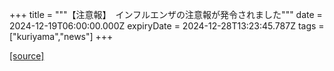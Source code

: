 +++
title = """【注意報】　インフルエンザの注意報が発令されました"""
date = 2024-12-19T06:00:00.000Z
expiryDate = 2024-12-28T13:23:45.787Z
tags = ["kuriyama","news"]
+++


[[source]](https://www.town.kuriyama.hokkaido.jp/soshiki/38/20991.html)
